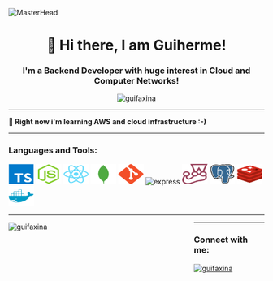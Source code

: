 ![MasterHead](https://i.imgur.com/9I5f146.png)
<h1 align="center">👋 Hi there, I am Guiherme!</h1>
<h3 align="center">I'm a Backend Developer with huge interest in Cloud and Computer Networks!</h3>
<p align="center"> <img src="https://komarev.com/ghpvc/?username=guifaxina&label=Profile%20views&color=0e75b6&style=flat" alt="guifaxina" /> </p>

<hr />
<p> <strong> 🔭 Right now i'm learning AWS and cloud infrastructure :-) </strong> </p>
<hr />
<h3 align="left">Languages and Tools:</h3>
<p align="left"> 
  <img src="https://raw.githubusercontent.com/devicons/devicon/master/icons/typescript/typescript-original.svg" alt="typescript" width="50" height="40"/>
  <img src="https://raw.githubusercontent.com/devicons/devicon/master/icons/nodejs/nodejs-original.svg" alt="nodejs" width="50" height="40"/>
  <img src="https://raw.githubusercontent.com/devicons/devicon/master/icons/react/react-original.svg" alt="react" width="50" height="40"/>
  <img src="https://raw.githubusercontent.com/devicons/devicon/master/icons/mongodb/mongodb-plain.svg" alt="mongodb" width="50" height="40"/>
  <img src="https://raw.githubusercontent.com/devicons/devicon/master/icons/git/git-plain.svg" alt="git" width="50" height="40"/>
  <img src="https://skillicons.dev/icons?i=express" alt="express" width="50" height="40"/>
  <img src="https://github.com/devicons/devicon/blob/master/icons/jest/jest-plain.svg" alt="jest" width="50" height="40"/>
  <img src="https://github.com/devicons/devicon/blob/master/icons/postgresql/postgresql-original.svg" alt="postgres" width="50" height="40"/>
  <img src="https://github.com/devicons/devicon/blob/master/icons/redis/redis-original.svg" alt="redis" width="50" height="40"/>
  <img src="https://github.com/devicons/devicon/blob/master/icons/docker/docker-plain.svg" alt="docker" width="50" height="40"/>
</p>
<hr />

<div text-align='center'>
<span><img align="left" width='365px' height='165px' src="https://github-readme-stats.vercel.app/api/top-langs?username=guifaxina&show_icons=true&locale=en&layout=compact" alt="guifaxina" /></span>
  
<hr />
<h3 align="left">Connect with me:</h3>
<p align="left">
<a href="https://linkedin.com/in/guifaxina" target="blank"><img align="center" src="https://raw.githubusercontent.com/rahuldkjain/github-profile-readme-generator/master/src/images/icons/Social/linked-in-alt.svg" alt="guifaxina" height="30" width="40" /></a>
</p>
